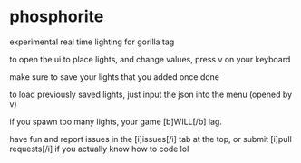 # phosphorite
experimental real time lighting for gorilla tag

to open the ui to place lights, and change values, press v on your keyboard

make sure to save your lights that you added once done

to load previously saved lights, just input the json into the menu (opened by v)

if you spawn too many lights, your game [b]WILL[/b] lag.

have fun and report issues in the [i]issues[/i] tab at the top, or submit [i]pull requests[/i] if you actually know how to code lol

